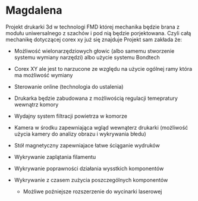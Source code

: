 # Magdalena

Projekt drukarki 3d w technologi FMD której mechanika będzie brana z modułu uniwersalnego z szachów i pod nią będzie porjektowana. Czyli całą mechanikę dotyczącej corex xy już się znajduje 
Projekt sam zakłada że:
 - Możliwość wielonarzędziowych głowic (albo samemu stworzenie systemu wymiany narzędzi) albo użycie systemu Bondtech
 - Corex XY ale jest to narzucone ze względu na użycie ogólnej ramy która ma możliwość wymiany
 - Sterowanie online (technologia do ustalenia)
 - Drukarka będzie zabudowana z możliwością regulacji temepratury wewnątrz komory
 - Wydajny system filtracji powietrza w komorze
 - Kamera w środku zapewniająca wgląd wewnąterz drukarki (możliwość użycia kamery do analizy obrazu i wykrywania błedu)
 - Stół magnetyczny zapewniajace łatwe ściąganie wydruków
 - Wykrywanie zaplątania filamentu
 - Wykrywanie poprawności działania wysstkich komponentów
 - Wykrywanie z czasem zużycia poszczególnych komponentów




   * Możliwe poźniejsze rozszerzenie do wycinarki laserowej 
